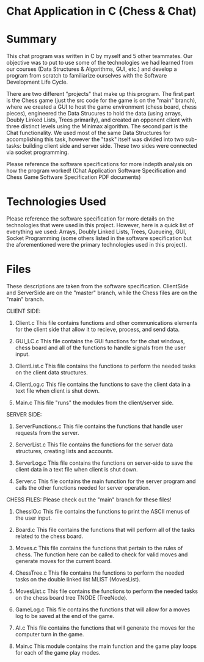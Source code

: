 # Chat Application in C (Chess & Chat) 

# Summary #
This chat program was written in C by myself and 5 other teammates. Our objective was to put to use some of the technologies we had learned from our courses (Data Structures & Algorithms, GUI, etc.) and develop a program from scratch to familiarize ourselves with the Software Development Life Cycle. 

There are two different "projects" that make up this program. The first part is the Chess game (just the src code for the game is on the "main" branch), where we created a GUI to host the game environment (chess board, chess pieces), engineered the Data Strucures to hold the data (using arrays, Doubly Linked Lists, Trees primarily), and created an opponent client with three distinct levels using the Minimax algorithm. The second part is the Chat functionality. We used most of the same Data Structures for accomplishing this task, however the "task" itself was divided into two sub-tasks: building client side and server side. These two sides were connected via socket programming. 

Please reference the software specifications for more indepth analysis on how the program worked! (Chat Application Software Specification and Chess Game Software Specification PDF documents)

# Technologies Used #
Please reference the software specification for more details on the technologies that were used in this project. However, here is a quick list of everything we used: Arrays, Doubly Linked Lists, Trees, Queueing, GUI, Socket Programming (some others listed in the software specification but the aforementioned were the primary technologies used in this project). 

# Files #
These descriptions are taken from the software specification. ClientSide and ServerSide are on the "master" branch, while the Chess files are on the "main" branch.

CLIENT SIDE:
1. Client.c
This file contains functions and other communications elements for the client side that allow it to recieve, process, and send data.

2. GUI_LC.c
This file contains the GUI functions for the chat windows, chess board and all of the functions to handle signals from the user input.

3. ClientList.c
This file contains the functions to perform the needed tasks on the client data structures.

4. ClientLog.c
This file contains the functions to save the client data in a text file when client is shut down.

5. Main.c
This file "runs" the modules from the client/server side.


SERVER SIDE:
1. ServerFunctions.c
This file contains the functions that handle user requests from the server.

2. ServerList.c
This file contains the functions for the server data structures, creating lists and accounts.

3. ServerLog.c
This file contains the functions on server-side to save the client data in a text file when client is shut down.

4. Server.c
This file contains the main function for the server program and calls the other functions needed for server operation.


CHESS FILES:
Please check out the "main" branch for these files!

1. ChessIO.c
This file contains the functions to print the ASCII menus of the user input. 

2. Board.c
This file contains the functions that will perform all of the tasks related to the chess board. 

3. Moves.c
This file contains the functions that pertain to the rules of chess. The function here can be called to check for valid moves and generate moves for the current board.

4. ChessTree.c
This file contains the functions to perform the needed tasks on the double linked list MLIST (MovesList).

5. MovesList.c
This file contains the functions to perform the needed tasks on the chess board tree TNODE (TreeNode).

6. GameLog.c
This file contains the functions that will allow for a moves log to be saved at the end of the game. 

7. AI.c
This file contains the functions that will generate the moves for the computer turn in the game. 

8. Main.c
This module contains the main function and the game play loops for each of the game play modes.
